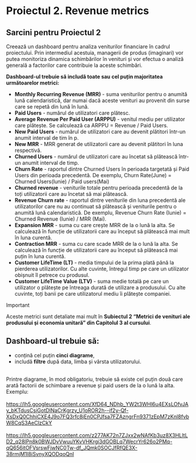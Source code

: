 # Proiectul 2. Revenue metrics
## **Sarcini pentru Proiectul 2**

Creează un dashboard pentru analiza veniturilor financiare în cadrul proiectului. Prin intermediul acestuia, managerii de produs (imaginari) vor putea monitoriza dinamica schimbărilor în venituri și vor efectua o analiză generală a factorilor care contribuie la aceste schimbări.

**Dashboard-ul trebuie să includă toate sau cel puțin majoritatea următoarelor metrici:**
- **Monthly Recurring Revenue (MRR)** - suma veniturilor pentru o anumită lună calendaristică, dar numai dacă aceste venituri au provenit din surse care se repetă din lună în lună.
- **Paid Users** - numărul de utilizatori care plătesc.
- **Average Revenue Per Paid User (ARPPU)** - venitul mediu per utilizator care plătește. Se calculează ca ARPPU = Revenue / Paid Users.
- **New Paid Users** - numărul de utilizatori care au devenit plătitori într-un anumit interval de tim  în p.
- **New MRR** - MRR generat de utilizatorii care au devenit plătitori în luna respectivă.
- **Churned Users** - numărul de utilizatori care au încetat să plătească într-un anumit interval de timp.
- **Churn Rate** - raportul dintre Churned Users în perioada targetată și Paid Users din perioada precedentă. De exemplu, Churn Rate(June) = Churned Users(Iunie) / Paid users(Mai)
- **Churned revenue** - veniturile totale pentru perioada precedentă de la toți utilizatorii care au încetat să mai plătească.
- **Revenue Churn rate** - raportul dintre veniturile din luna precedentă ale utilizatorilor care nu au continuat să plătească și veniturile pentru o anumită lună calendaristică. De exemplu, Revenue Churn Rate (Iunie) = Churned Revenue (Iunie) / MRR (Mai).
- **Expansion MRR** - suma cu care crește MRR de la o lună la alta. Se calculează în funcție de utilizatorii care au început să plătească mai mult în luna curentă.
- **Contraction MRR** - suma cu care scade MRR de la o lună la alta. Se calculează în funcție de utilizatorii care au început să plătească mai puțin în luna curentă.
- **Customer LifeTime (LT)** - media timpului de la prima plată până la pierderea utilizatorilor. Cu alte cuvinte, întregul timp pe care un utilizator obișnuit îl petrece cu produsul.
- **Customer LifeTime Value (LTV)** - suma medie totală pe care un utilizator o plătește pe întreaga durată de utilizare a produsului. Cu alte cuvinte, toți banii pe care utilizatorul mediu îi plătește companiei.
> [!Important]
> Aceste metrici sunt detaliate mai mult în **Subiectul 2 “Metrici de venituri ale produsului și economia unitară” din Capitolul 3 al cursului**.
## Dashboard-ul trebuie să:
- conțină cel puțin **cinci diagrame**,
- includă **filtre** după data, limba și vârsta utilizatorului.<br><br>

Printre diagrame, în mod obligatoriu, trebuie să existe cel puțin două care arată factorii de schimbare a revenue și paid users de la o lună la alta.<br>
Exemplu:<br><br>
https://lh5.googleusercontent.com/XfD64_NDhb_YW2t3WHl6u4EXsLOfvJAy_bKTdusCsiGotDlNaCrKgrzy_U1oROR2h--if2y-Qf-XsDxQ0ChhiCXE4J9o7FQ3rfc8jEn0CPJfsa7FZAzngrFn9371zEpM7zKnl8fvbW8CqS3AeClzCkY <br><br>
https://lh5.googleusercontent.com/z277AK72n7ZJxx2wNAfKb3uz8X3HLltLD2_q28lPn8k0BWJDvVwuuYKvVHKrgi3dGOBLq7WecrYr626o2PMq-qQ656itOFVsrswFjwNC0Tw-df_JQmk0SOCJfRfQE3X-38rmjM1l8iSvnyXQODqoQnI <br> <br>
